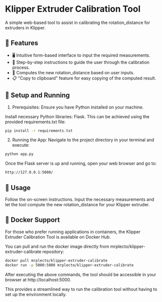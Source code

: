 # Klipper Extruder Calibration Tool
A simple web-based tool to assist in calibrating the rotation_distance for extruders in Klipper.

## 🌟 Features
- 🖥 Intuitive form-based interface to input the required measurements.
- 📖 Step-by-step instructions to guide the user through the calibration process.
- 🧮 Computes the new rotation_distance based on user inputs.
- 📋 "Copy to clipboard" feature for easy copying of the computed result.


## 🔧 Setup and Running
1. Prerequisites:
Ensure you have Python installed on your machine.

Install necessary Python libraries: Flask. This can be achieved using the provided requirements.txt file:
```bash
pip install -r requirements.txt
```


2. Running the App:
Navigate to the project directory in your terminal and execute:

```bash
python app.py
```


Once the Flask server is up and running, open your web browser and go to:

```bash
http://127.0.0.1:5000/
```

## 📘 Usage
Follow the on-screen instructions. Input the necessary measurements and let the tool compute the new rotation_distance for your Klipper extruder.

## 🐳 Docker Support
For those who prefer running applications in containers, the Klipper Extruder Calibration Tool is available on Docker Hub.

You can pull and run the docker image directly from mrplecto/klipper-extruder-calibrate repository:

```bash
docker pull mrplecto/klipper-extruder-calibrate
docker run -p 5000:5000 mrplecto/klipper-extruder-calibrate
```

After executing the above commands, the tool should be accessible in your browser at http://localhost:5000.

This provides a streamlined way to run the calibration tool without having to set up the environment locally.